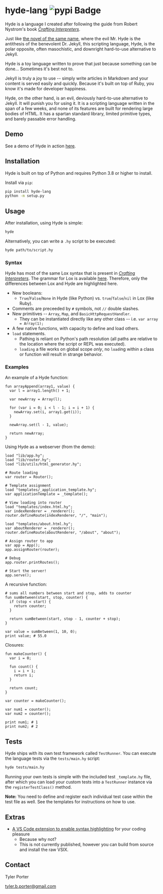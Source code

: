 # hyde-lang ![pypi Badge](https://img.shields.io/pypi/v/hyde-lang)

Hyde is a language I created after following the guide from Robert Nystrom's book *[Crafting Interpreters](https://craftinginterpreters.com/)*.

Just like [the novel of the same name](https://en.wikipedia.org/wiki/Strange_Case_of_Dr_Jekyll_and_Mr_Hyde), where the evil Mr. Hyde is the antithesis of the benevolent Dr. Jekyll, this scripting language, Hyde, is the polar opposite, often masochistic, and downright hard-to-use alternative to Jekyll.

Hyde is a toy language written to prove that just because something can be done... Sometimes it's best not to.

Jekyll is truly a joy to use -- simply write articles in Markdown and your content is served easily and quickly. Because it's built on top of Ruby, you know it's made for developer happiness.

Hyde, on the other hand, is an evil, deviously hard-to-use alternative to Jekyll. It will punish you for using it. It is a scripting language written in the span of a few weeks, and none of its features are built for rendering large bodies of HTML. It has a spartan standard library, limited primitive types, and barely passable error handling.

## Demo

See a demo of Hyde in action [here](https://hyde-lang-demo.herokuapp.com/).

## Installation

Hyde is built on top of Python and requires Python 3.8 or higher to install.

Install via `pip`:

```sh
pip install hyde-lang
python -m setup.py
```

## Usage

After installation, using Hyde is simple:

```sh
hyde
```

Alternatively, you can write a `.hy` script to be executed:

```sh
hyde path/to/script.hy
```

### Syntax

Hyde has most of the same Lox syntax that is present in *[Crafting Interpreters](https://craftinginterpreters.com/)*. The grammar for Lox is available [here](https://craftinginterpreters.com/appendix-i.html). Therefore, only the differences between Lox and Hyde are highlighted here.

* New booleans:
  * `True`/`False`/`None` in Hyde (like Python) vs. `true`/`false`/`nil` in Lox (like Ruby).
* Comments are preceeded by `#` symbols, not `//` double slashes.
* New primitives -- `Array`, `Map`, and `BasicHttpRequestHandler`.
  * They can be instantiated directly like any other class -- i.e. `var array = Array(1);`
* A few native functions, with capacity to define and load others.
* `load` statements.
  * Pathing is reliant on Python's path resolution (all paths are relative to the location where the script or REPL was executed).
  * `loading` a file works on global scope *only*, no `load`ing within a class or function will result in strange behavior.

### Examples

An example of a Hyde function:
```
fun arrayAppend(array1, value) {
  var l = array1.length() + 1;

  var newArray = Array(l);

  for (var i = 0; i < l - 1; i = i + 1) {
    newArray.set(i, array1.get(i));
  }

  newArray.set(l - 1, value);
  
  return newArray;
}
```

Using Hyde as a webserver (from the demo):
```
load "lib/app.hy";
load "lib/router.hy";
load "lib/utils/html_generator.hy";

# Route loading
var router = Router();

# Template assignment
load "templates/_application_template.hy";
var applicationTemplate = _template();

# View loading into router
load "templates/index.html.hy";
var indexRenderer = _renderer();
router.defineRoute(indexRenderer, "/", "main");

load "templates/about.html.hy";
var aboutRenderer = _renderer();
router.defineRoute(aboutRenderer, "/about", "about");

# Assign router to app
var app = App();
app.assignRouter(router);

# Debug
app.router.printRoutes();

# Start the server!
app.serve();
```

A recursive function:

```
# sums all numbers between start and stop, adds to counter
fun sumBetween(start, stop, counter) {
  if (stop < start) {
    return counter;
  }

  return sumBetween(start, stop - 1, counter + stop);
}

var value = sumBetween(1, 10, 0);
print value; # 55.0
```

Closures:

```
fun makeCounter() {
  var i = 0;

  fun count() {
    i = i + 1;
    return i;
  }

  return count;
}

var counter = makeCounter();

var num1 = counter();
var num2 = counter();

print num1; # 1
print num2; # 2
```

## Tests

Hyde ships with its own test framework called `TestRunner`. You can execute the language tests via the `tests/main.hy` script:

```sh
hyde tests/main.hy
```

Running your own tests is simple with the included test `_template.hy` file, after which you can load your custom tests into a `TestRunner` instance via the `registerTestClass()` method.

**Note:** You need to define and register each individual test case within the test file as well. See the templates for instructions on how to use.

## Extras

* [A VS Code extension to enable syntax highlighting](https://github.com/ty-porter/hyde-lang-syntax) for your coding pleasure
  * Because why not?
  * This is not currently published, however you can build from source and install the raw VSIX.

## Contact

Tyler Porter

tyler.b.porter@gmail.com